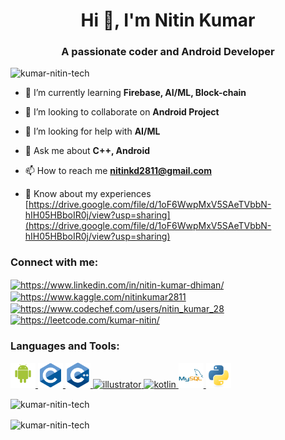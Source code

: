 <h1 align="center">Hi 👋, I'm Nitin Kumar</h1>
<h3 align="center">A passionate coder and Android Developer</h3>

<p align="left"> <img src="https://komarev.com/ghpvc/?username=kumar-nitin-tech&label=Profile%20views&color=0e75b6&style=flat" alt="kumar-nitin-tech" /> </p>

- 🌱 I’m currently learning **Firebase, AI/ML, Block-chain**

- 👯 I’m looking to collaborate on **Android Project**

- 🤝 I’m looking for help with **AI/ML**

- 💬 Ask me about **C++, Android**

- 📫 How to reach me **nitinkd2811@gmail.com**

- 📄 Know about my experiences [https://drive.google.com/file/d/1oF6WwpMxV5SAeTVbbN-hIH05HBboIR0j/view?usp=sharing](https://drive.google.com/file/d/1oF6WwpMxV5SAeTVbbN-hIH05HBboIR0j/view?usp=sharing)

<h3 align="left">Connect with me:</h3>
<p align="left">
<a href="https://linkedin.com/in/https://www.linkedin.com/in/nitin-kumar-dhiman/" target="blank"><img align="center" src="https://raw.githubusercontent.com/rahuldkjain/github-profile-readme-generator/master/src/images/icons/Social/linked-in-alt.svg" alt="https://www.linkedin.com/in/nitin-kumar-dhiman/" height="30" width="40" /></a>
<a href="https://kaggle.com/https://www.kaggle.com/nitinkumar2811" target="blank"><img align="center" src="https://raw.githubusercontent.com/rahuldkjain/github-profile-readme-generator/master/src/images/icons/Social/kaggle.svg" alt="https://www.kaggle.com/nitinkumar2811" height="30" width="40" /></a>
<a href="https://www.codechef.com/users/https://www.codechef.com/users/nitin_kumar_28" target="blank"><img align="center" src="https://cdn.jsdelivr.net/npm/simple-icons@3.1.0/icons/codechef.svg" alt="https://www.codechef.com/users/nitin_kumar_28" height="30" width="40" /></a>
<a href="https://www.leetcode.com/https://leetcode.com/kumar-nitin/" target="blank"><img align="center" src="https://raw.githubusercontent.com/rahuldkjain/github-profile-readme-generator/master/src/images/icons/Social/leet-code.svg" alt="https://leetcode.com/kumar-nitin/" height="30" width="40" /></a>
</p>

<h3 align="left">Languages and Tools:</h3>
<p align="left"> <a href="https://developer.android.com" target="_blank" rel="noreferrer"> <img src="https://raw.githubusercontent.com/devicons/devicon/master/icons/android/android-original-wordmark.svg" alt="android" width="40" height="40"/> </a> <a href="https://www.cprogramming.com/" target="_blank" rel="noreferrer"> <img src="https://raw.githubusercontent.com/devicons/devicon/master/icons/c/c-original.svg" alt="c" width="40" height="40"/> </a> <a href="https://www.w3schools.com/cpp/" target="_blank" rel="noreferrer"> <img src="https://raw.githubusercontent.com/devicons/devicon/master/icons/cplusplus/cplusplus-original.svg" alt="cplusplus" width="40" height="40"/> </a> <a href="https://www.adobe.com/in/products/illustrator.html" target="_blank" rel="noreferrer"> <img src="https://www.vectorlogo.zone/logos/adobe_illustrator/adobe_illustrator-icon.svg" alt="illustrator" width="40" height="40"/> </a> <a href="https://kotlinlang.org" target="_blank" rel="noreferrer"> <img src="https://www.vectorlogo.zone/logos/kotlinlang/kotlinlang-icon.svg" alt="kotlin" width="40" height="40"/> </a> <a href="https://www.mysql.com/" target="_blank" rel="noreferrer"> <img src="https://raw.githubusercontent.com/devicons/devicon/master/icons/mysql/mysql-original-wordmark.svg" alt="mysql" width="40" height="40"/> </a> <a href="https://www.python.org" target="_blank" rel="noreferrer"> <img src="https://raw.githubusercontent.com/devicons/devicon/master/icons/python/python-original.svg" alt="python" width="40" height="40"/> </a> </p>

<p><img align="center" src="https://github-readme-stats.vercel.app/api/top-langs?username=kumar-nitin-tech&show_icons=true&locale=en&layout=compact" alt="kumar-nitin-tech" /></p>

<p><img align="center" src="https://github-readme-streak-stats.herokuapp.com/?user=kumar-nitin-tech&" alt="kumar-nitin-tech" /></p>
